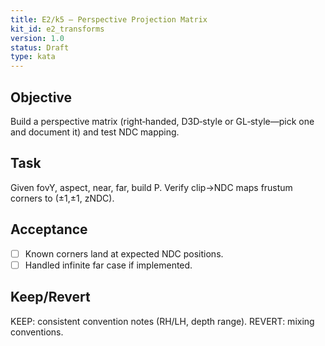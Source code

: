 ```yaml
---
title: E2/k5 — Perspective Projection Matrix
kit_id: e2_transforms
version: 1.0
status: Draft
type: kata
---
```

## Objective
Build a perspective matrix (right‑handed, D3D‑style or GL‑style—pick one and document it) and test NDC mapping.
## Task
Given fovY, aspect, near, far, build P. Verify clip→NDC maps frustum corners to (±1,±1, zNDC).
## Acceptance
- [ ] Known corners land at expected NDC positions.
- [ ] Handled infinite far case if implemented.
## Keep/Revert
KEEP: consistent convention notes (RH/LH, depth range). REVERT: mixing conventions.